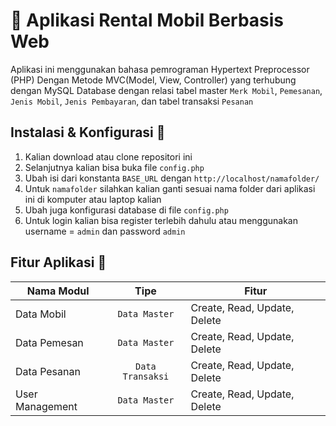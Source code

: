 # 📝 Aplikasi Rental Mobil Berbasis Web

Aplikasi ini menggunakan bahasa pemrograman Hypertext Preprocessor (PHP) Dengan Metode MVC(Model, View, Controller) yang terhubung dengan MySQL Database dengan relasi tabel master `Merk Mobil`, `Pemesanan`, `Jenis Mobil`, `Jenis Pembayaran`, dan tabel transaksi `Pesanan`

## Instalasi & Konfigurasi 🔑
1. Kalian download atau clone repositori ini
2. Selanjutnya kalian bisa buka file `config.php` 
3. Ubah isi dari konstanta `BASE_URL` dengan `http://localhost/namafolder/`
4. Untuk `namafolder` silahkan kalian ganti sesuai nama folder dari aplikasi ini di komputer atau laptop kalian
5. Ubah juga konfigurasi database di file `config.php` 
6. Untuk login kalian bisa register terlebih dahulu atau menggunakan username = `admin` dan password `admin`

## Fitur Aplikasi 📝
|   Nama Modul  |      Tipe     |        Fitur       |
| ------------- |:-------------:| -------------------|
| Data Mobil    | `Data Master` | Create, Read, Update, Delete |
| Data Pemesan    | `Data Master` | Create, Read, Update, Delete |
| Data Pesanan    | `Data Transaksi` | Create, Read, Update, Delete |
| User Management | `Data Master` | Create, Read, Update, Delete |

